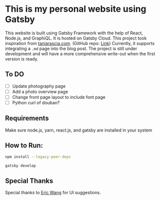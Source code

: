 # This is my personal website using Gatsby

This website is built using Gatsby Framework with the help of React, Node.js, and GraphiQL. It is hosted on Gatsby Cloud. This project took inspiration from [taniarascia.com](https://www.taniarascia.com). (GitHub repo: [Link](https://github.com/taniarascia/taniarascia.com)) Currently, it supports integrating a `.md` page into the blog post. The project is still under development and will have a more comprehensive write-out when the first version is ready.

## To DO

- [ ] Update photography page
- [ ] Add a photo overview page
- [ ] Change front page layout to include font page
- [ ] Python curl of douban?

## Requirements

Make sure node.js, yarn, react.js, and gatsby are installed in your system

## How to Run:

```bash
npm install --legacy-peer-deps

gatsby develop
```

## Special Thanks

Special thanks to [Eric Wang](https://github.com/yixiaowang2001) for UI suggestions.
